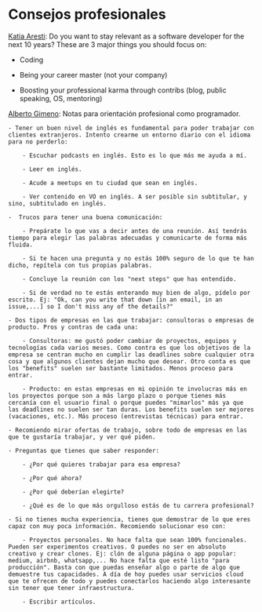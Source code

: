 # Consejos profesionales

[Katia Aresti](https://twitter.com/karesti/status/1064069430336995328?s=20): Do you want to stay relevant as a software developer for the next 10 years? These are 3 major things you should focus on: 

- Coding 

- Being your career master (not your company) 

- Boosting your professional karma through contribs (blog, public speaking, OS, mentoring)

[Alberto Gimeno](https://gist.github.com/gimenete/7307756d0c0986d0aebe29b41b5ef6aa): Notas para orientación profesional como programador.

    - Tener un buen nivel de inglés es fundamental para poder trabajar con clientes extranjeros. Intento crearme un entorno diario con el idioma para no perderlo:

        - Escuchar podcasts en inglés. Esto es lo que más me ayuda a mí.

        - Leer en inglés.

        - Acude a meetups en tu ciudad que sean en inglés.

        - Ver contenido en VO en inglés. A ser posible sin subtitular, y sino, subtitulado en inglés.
    
    -  Trucos para tener una buena comunicación:

        - Prepárate lo que vas a decir antes de una reunión. Así tendrás tiempo para elegir las palabras adecuadas y comunicarte de forma más fluida.

        - Si te hacen una pregunta y no estás 100% seguro de lo que te han dicho, repítela con tus propias palabras.

        - Concluye la reunión con los "next steps" que has entendido.

        - Si de verdad no te estás enterando muy bien de algo, pídelo por escrito. Ej: "Ok, can you write that down [in an email, in an issue,...] so I don't miss any of the details?"

    - Dos tipos de empresas en las que trabajar: consultoras o empresas de producto. Pros y contras de cada una:

        - Consultoras: me gustó poder cambiar de proyectos, equipos y tecnologías cada varios meses. Como contra es que los objetivos de la empresa se centran mucho en cumplir las deadlines sobre cualquier otra cosa y que algunos clientes dejan mucho que desear. Otro conta es que los "benefits" suelen ser bastante limitados. Menos proceso para entrar.

        - Producto: en estas empresas en mi opinión te involucras más en los proyectos porque son a más largo plazo o porque tienes más cercanía con el usuario final o porque puedes "mimarlos" más ya que las deadlines no suelen ser tan duras. Los benefits suelen ser mejores (vacaciones, etc.). Más proceso (entrevistas técnicas) para entrar.

    - Recomiendo mirar ofertas de trabajo, sobre todo de empresas en las que te gustaría trabajar, y ver qué piden.

    - Preguntas que tienes que saber responder:

        - ¿Por qué quieres trabajar para esa empresa?

        - ¿Por qué ahora?

        - ¿Por qué deberían elegirte?

        - ¿Qué es de lo que más orgulloso estás de tu carrera profesional?

    - Si no tienes mucha experiencia, tienes que demostrar de lo que eres capaz con muy poca información. Recomiendo solucionar eso con:

        - Proyectos personales. No hace falta que sean 100% funcionales. Pueden ser experimentos creativos. O puedes no ser en absoluto creativo y crear clones. Ej: clón de alguna página o app popular: medium, airbnb, whatsapp,... No hace falta que esté listo "para producción". Basta con que puedas enseñar algo o parte de algo que demuestre tus capacidades. A día de hoy puedes usar servicios cloud que te ofrecen de todo y puedes conectarlos haciendo algo interesante sin tener que tener infraestructura.

        - Escribir artículos.